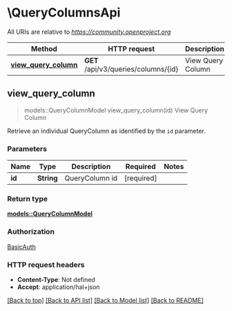 # \QueryColumnsApi

All URIs are relative to *https://community.openproject.org*

Method | HTTP request | Description
------------- | ------------- | -------------
[**view_query_column**](QueryColumnsApi.md#view_query_column) | **GET** /api/v3/queries/columns/{id} | View Query Column



## view_query_column

> models::QueryColumnModel view_query_column(id)
View Query Column

Retrieve an individual QueryColumn as identified by the `id` parameter.

### Parameters


Name | Type | Description  | Required | Notes
------------- | ------------- | ------------- | ------------- | -------------
**id** | **String** | QueryColumn id | [required] |

### Return type

[**models::QueryColumnModel**](Query_ColumnModel.md)

### Authorization

[BasicAuth](../README.md#BasicAuth)

### HTTP request headers

- **Content-Type**: Not defined
- **Accept**: application/hal+json

[[Back to top]](#) [[Back to API list]](../README.md#documentation-for-api-endpoints) [[Back to Model list]](../README.md#documentation-for-models) [[Back to README]](../README.md)

